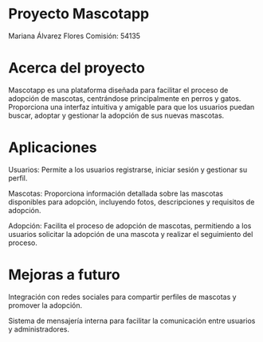 # Proyecto Mascotapp

Mariana Álvarez Flores
Comisión: 54135

# Acerca del proyecto

Mascotapp es una plataforma diseñada para facilitar el proceso de adopción de mascotas, centrándose principalmente en perros y gatos. Proporciona una interfaz intuitiva y amigable para que los usuarios puedan buscar, adoptar y gestionar la adopción de sus nuevas mascotas.

# Aplicaciones

Usuarios: Permite a los usuarios registrarse, iniciar sesión y gestionar su perfil.

Mascotas: Proporciona información detallada sobre las mascotas disponibles para adopción, incluyendo fotos, descripciones y requisitos de adopción.

Adopción: Facilita el proceso de adopción de mascotas, permitiendo a los usuarios solicitar la adopción de una mascota y realizar el seguimiento del proceso.

# Mejoras a futuro

Integración con redes sociales para compartir perfiles de mascotas y promover la adopción.

Sistema de mensajería interna para facilitar la comunicación entre usuarios y administradores.

